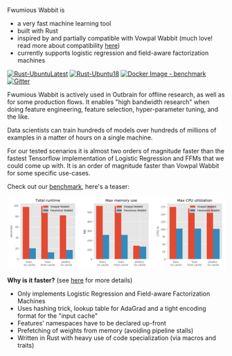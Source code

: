 Fwumious Wabbit is
- a very fast machine learning tool
- built with Rust
- inspired by and partially compatible with Vowpal Wabbit (much love! read more about compatibility [here](COMPATIBILITY.md))
- currently supports logistic regression and field-aware factorization machines

[![Rust-UbuntuLatest](https://github.com/outbrain/fwumious_wabbit/actions/workflows/rust.yml/badge.svg?branch=main)](https://github.com/outbrain/fwumious_wabbit/actions/workflows/rust.yml)
[![Rust-Ubuntu18](https://github.com/outbrain/fwumious_wabbit/actions/workflows/rust-Ubuntu18.yml/badge.svg)](https://github.com/outbrain/fwumious_wabbit/actions/workflows/rust-Ubuntu18.yml)
[![Docker Image - benchmark](https://github.com/outbrain/fwumious_wabbit/actions/workflows/docker-image-benchmark-u18.yml/badge.svg)](https://github.com/outbrain/fwumious_wabbit/actions/workflows/docker-image-benchmark-u18.yml)
[![Gitter](https://badges.gitter.im/FwumiousWabbit/community.svg)](https://gitter.im/FwumiousWabbit/community?utm_source=badge&utm_medium=badge&utm_campaign=pr-badge)

Fwumious Wabbit is actively used in Outbrain for offline research, as well as for some production flows. It 
enables "high bandwidth research" when doing feature engineering, feature 
selection, hyper-parameter tuning, and the like. 

Data scientists can train hundreds of models over hundreds of millions of examples in 
a matter of hours on a single machine.

For our tested scenarios it is almost two orders of magnitude faster than the 
fastest Tensorflow implementation of Logistic Regression and FFMs that we could 
come up with. 
It is an order of magnitude faster than Vowpal Wabbit for some specific use-cases.

Check out our [benchmark](BENCHMARK.md), here's a teaser:

![benchmark results](benchmark_results.png)


**Why is it faster?** (see [here](SPEED.md) for more details)
- Only implements Logistic Regression and Field-aware Factorization Machines
- Uses hashing trick, lookup table for AdaGrad and a tight encoding format for the "input cache"
- Features' namespaces have to be declared up-front
- Prefetching of weights from memory (avoiding pipeline stalls)
- Written in Rust with heavy use of code specialization (via macros and traits)


